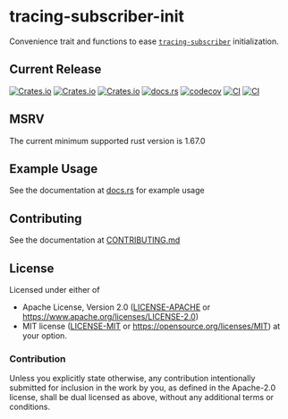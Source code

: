 # tracing-subscriber-init
Convenience trait and functions to ease [`tracing-subscriber`][tracing-subscriber] initialization.

## Current Release
[![Crates.io](https://img.shields.io/crates/v/tracing-subscriber-init.svg)](https://crates.io/crates/tracing-subscriber-init)
[![Crates.io](https://img.shields.io/crates/l/tracing-subscriber-init.svg)](https://crates.io/crates/tracing-subscriber-init)
[![Crates.io](https://img.shields.io/crates/d/tracing-subscriber-init.svg)](https://crates.io/crates/tracing-subscriber-init)
[![docs.rs](https://docs.rs/tracing-subscriber-init/badge.svg)](https://docs.rs/tracing-subscriber-init)
[![codecov](https://codecov.io/gh/rustyhorde/tracing-subscriber-init/branch/master/graph/badge.svg?token=cBXro7o2UN)](https://codecov.io/gh/rustyhorde/tracing-subscriber-init)
[![CI](https://github.com/rustyhorde/tracing-subscriber-init/actions/workflows/main.yml/badge.svg)](https://github.com/rustyhorde/tracing-subscriber-init/actions)
[![CI](https://github.com/rustyhorde/tracing-subscriber-init/actions/workflows/audit.yml/badge.svg)](https://github.com/rustyhorde/tracing-subscriber-init/actions)

## MSRV
The current minimum supported rust version is 1.67.0

[tracing-subscriber]: https://docs.rs/tracing-subscriber/latest/tracing_subscriber/

## Example Usage
See the documentation at [docs.rs](https://docs.rs/tracing-subscriber-init/latest/tracing-subscriber-init/) for example usage

## Contributing
See the documentation at [CONTRIBUTING.md](CONTRIBUTING.md)

## License

Licensed under either of
 * Apache License, Version 2.0 ([LICENSE-APACHE](LICENSE-APACHE) or https://www.apache.org/licenses/LICENSE-2.0)
 * MIT license ([LICENSE-MIT](LICENSE-MIT) or https://opensource.org/licenses/MIT)
at your option.

### Contribution

Unless you explicitly state otherwise, any contribution intentionally submitted
for inclusion in the work by you, as defined in the Apache-2.0 license, shall be dual licensed as above, without any
additional terms or conditions.